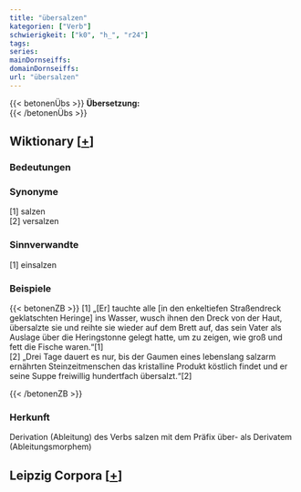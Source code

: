 ```yaml
---
title: "übersalzen"
kategorien: ["Verb"]
schwierigkeit: ["k0", "h_", "r24"]
tags:
series:
mainDornseiffs:
domainDornseiffs:
url: "übersalzen"
---
```


{{< betonenÜbs >}}
**Übersetzung:**  
{{< /betonenÜbs >}}

## Wiktionary [[+](https://de.wiktionary.org/wiki/übersalzen)]

### Bedeutungen

### Synonyme
[1] salzen  
[2] versalzen  

### Sinnverwandte
[1] einsalzen  

### Beispiele
{{< betonenZB >}}
[1] „[Er] tauchte alle [in den enkeltiefen Straßendreck geklatschten Heringe] ins Wasser, wusch ihnen den Dreck von der Haut, übersalzte sie und reihte sie wieder auf dem Brett auf, das sein Vater als Auslage über die Heringstonne gelegt hatte, um zu zeigen, wie groß und fett die Fische waren.“[1]  
[2] „Drei Tage dauert es nur, bis der Gaumen eines lebenslang salzarm ernährten Steinzeitmenschen das kristalline Produkt köstlich findet und er seine Suppe freiwillig hundertfach übersalzt.“[2]  

{{< /betonenZB >}}
### Herkunft
Derivation (Ableitung) des Verbs salzen mit dem Präfix über- als Derivatem (Ableitungsmorphem)  


## Leipzig Corpora [[+](https://corpora.uni-leipzig.de/en/res?word=übersalzen&corpusId=deu_newscrawl-public_2018)]

